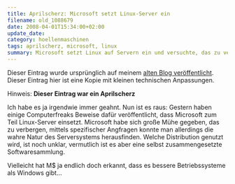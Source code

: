 ```yaml
---
title: Aprilscherz: Microsoft setzt Linux-Server ein
filename: old_1088679
date: 2008-04-01T15:34:00+02:00
update_date:
category: hoellenmaschinen
tags: aprilscherz, microsoft, linux
summary: Microsoft setzt Linux auf Servern ein und versuchte, das zu verbergen.
---
```

Dieser Eintrag wurde ursprünglich auf meinem [alten Blog veröffentlicht](https://stu.blogger.de/stories/1088679/). Dieser Eintrag hier ist eine Kopie mit kleinen technischen Anpassungen.

Hinweis: **Dieser Eintrag war ein Aprilscherz**

Ich habe es ja irgendwie immer geahnt. Nun ist es raus: Gestern haben einige Computerfreaks Beweise dafür veröffentlicht, dass Microsoft zum Teil Linux-Server einsetzt. Microsoft habe sich große Mühe gegeben, das zu verbergen, mittels spezifischer Angfragen konnte man allerdings die wahre Natur des Serversystems herausfinden. Welche Distribution genutzt wird, ist noch unklar, vermutlich ist es aber eine selbst zusammengesetzte Softwaresammlung.

Vielleicht hat M$ ja endlich doch erkannt, dass es bessere Betriebssysteme als Windows gibt…
